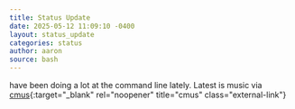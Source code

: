 ```yaml
---
title: Status Update
date: 2025-05-12 11:09:10 -0400
layout: status_update
categories: status
author: aaron
source: bash
---
```

have been doing a lot at the command line lately. Latest is music via [cmus](https://cmus.github.io/#home){:target="_blank" rel="noopener" title="cmus" class="external-link"}
